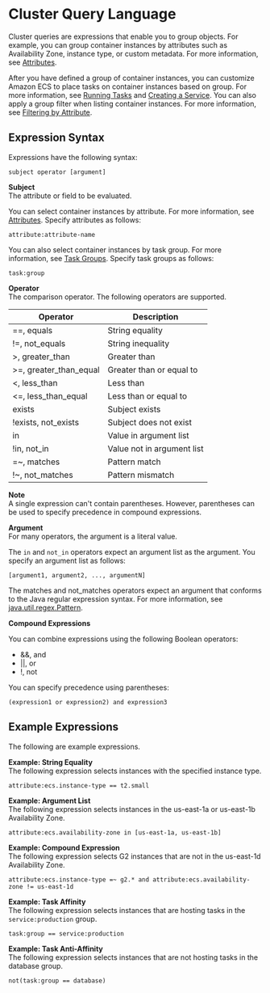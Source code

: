 # Cluster Query Language<a name="cluster-query-language"></a>

Cluster queries are expressions that enable you to group objects\. For example, you can group container instances by attributes such as Availability Zone, instance type, or custom metadata\. For more information, see [Attributes](task-placement-constraints.md#attributes)\.

After you have defined a group of container instances, you can customize Amazon ECS to place tasks on container instances based on group\. For more information, see [Running Tasks](ecs_run_task.md) and [Creating a Service](create-service.md)\. You can also apply a group filter when listing container instances\. For more information, see [Filtering by Attribute](task-placement-constraints.md#filter-attribute)\.

## Expression Syntax<a name="expression-syntax"></a>

Expressions have the following syntax:

```
subject operator [argument]
```

**Subject**  
The attribute or field to be evaluated\.

You can select container instances by attribute\. For more information, see [Attributes](task-placement-constraints.md#attributes)\. Specify attributes as follows:

```
attribute:attribute-name
```

You can also select container instances by task group\. For more information, see [Task Groups](task-placement-constraints.md#task-groups)\. Specify task groups as follows:

```
task:group
```

**Operator**  
The comparison operator\. The following operators are supported\.


| Operator | Description | 
| --- | --- | 
|  ==, equals  |  String equality  | 
|  \!=, not\_equals  |  String inequality  | 
|  >, greater\_than  |  Greater than  | 
|  >=, greater\_than\_equal  |  Greater than or equal to  | 
|  <, less\_than  |  Less than  | 
|  <=, less\_than\_equal  |  Less than or equal to  | 
|  exists  |  Subject exists  | 
|  \!exists, not\_exists  |  Subject does not exist  | 
|  in  |  Value in argument list  | 
|  \!in, not\_in  |  Value not in argument list  | 
|  =\~, matches  |  Pattern match  | 
|  \!\~, not\_matches  |  Pattern mismatch  | 

**Note**  
A single expression can't contain parentheses\. However, parentheses can be used to specify precedence in compound expressions\.

**Argument**  
For many operators, the argument is a literal value\.

The `in` and `not_in` operators expect an argument list as the argument\. You specify an argument list as follows:

```
[argument1, argument2, ..., argumentN]
```

The matches and not\_matches operators expect an argument that conforms to the Java regular expression syntax\. For more information, see [java\.util\.regex\.Pattern](http://docs.oracle.com/javase/6/docs/api/java/util/regex/Pattern.html)\.

**Compound Expressions**

You can combine expressions using the following Boolean operators:
+ &&, and
+ \|\|, or
+ \!, not

You can specify precedence using parentheses:

```
(expression1 or expression2) and expression3
```

## Example Expressions<a name="expression-examples"></a>

The following are example expressions\.

**Example: String Equality**  
The following expression selects instances with the specified instance type\.

```
attribute:ecs.instance-type == t2.small
```

**Example: Argument List**  
The following expression selects instances in the us\-east\-1a or us\-east\-1b Availability Zone\.

```
attribute:ecs.availability-zone in [us-east-1a, us-east-1b]
```

**Example: Compound Expression**  
The following expression selects G2 instances that are not in the us\-east\-1d Availability Zone\.

```
attribute:ecs.instance-type =~ g2.* and attribute:ecs.availability-zone != us-east-1d
```

**Example: Task Affinity**  
The following expression selects instances that are hosting tasks in the `service:production` group\.

```
task:group == service:production
```

**Example: Task Anti\-Affinity**  
The following expression selects instances that are not hosting tasks in the database group\.

```
not(task:group == database)
```